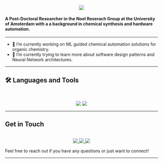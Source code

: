 <h1 align="center">
    <img src="https://readme-typing-svg.herokuapp.com/?font=Inter&size=48&center=true&vCenter=true&width=500&height=70&color=4493F8&duration=8000&lines=Hi+There!+👋;+I'm+Olly+Bayley!;" />
</h1>

#### A Post-Doctoral Researcher in the Noel Reserach Group at the University of Amsterdam with a a background in chemical synthesis and hardware automation. 

---

- 🔭 I’m currently working on ML guided chemical automation solutions for organic chemistry.
- 🌱 I’m currently trying to learn more about software design patterns and Neural Network architectures.
  
---

## 🛠️ Languages and Tools

<br>

<p align="center">
  <img src="https://skillicons.dev/icons?i=py,c,cpp,cs,java,html,css,js" />
  <img src="https://skillicons.dev/icons?i=pytorch,sklearn,git,github,anaconda,arduino,raspberrypi,netlify,blender,pycharm,rider,webstorm,clion" />
</p>

---

## Get in Touch
<br>

<div align="center">
  <a href="o.m.bayley@uva.nl">
    <img src="https://img.shields.io/badge/Gmail-333333?style=for-the-badge&logo=gmail&logoColor=red" />
  </a>
  <a href="https://linkedin.com/in/ollybayley" target="_blank">
    <img src="https://img.shields.io/badge/LinkedIn-0077B5?style=for-the-badge&logo=linkedin&logoColor=white" target="_blank" />
  </a>
  <a href="https://ollybayley.netlify.app/" target="_blank">
    <img src="https://img.shields.io/badge/Medium-000000?style=for-the-badge&logo=medium&logoColor=white" target="_blank" />
  </a>
</div>

Feel free to reach out if you have any questions or just want to connect!

---

